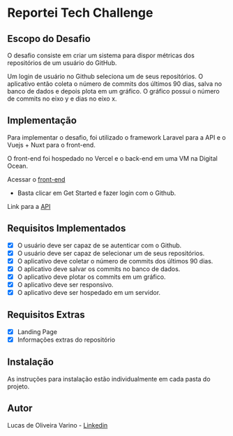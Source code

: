 # Reportei Tech Challenge

## Escopo do Desafio

O desafio consiste em criar um sistema para dispor métricas dos repositórios de um usuário do GitHub.

Um login de usuário no Github seleciona um de seus repositórios. O aplicativo então coleta o número de commits dos últimos 90 dias, salva no banco de dados e depois plota em um gráfico. O gráfico possui o número de commits no eixo y e dias no eixo x.

## Implementação

Para implementar o desafio, foi utilizado o framework Laravel para a API e o Vuejs + Nuxt para o front-end.

O front-end foi hospedado no Vercel e o back-end em uma VM na Digital Ocean.

Acessar o [front-end](https://front.lucasvarino.tech/)
- Basta clicar em Get Started e fazer login com o Github.

Link para a [API](https://api.lucasvarino.tech/)

## Requisitos Implementados

- [x] O usuário deve ser capaz de se autenticar com o Github.
- [x] O usuário deve ser capaz de selecionar um de seus repositórios.
- [x] O aplicativo deve coletar o número de commits dos últimos 90 dias.
- [x] O aplicativo deve salvar os commits no banco de dados.
- [x] O aplicativo deve plotar os commits em um gráfico.
- [x] O aplicativo deve ser responsivo.
- [x] O aplicativo deve ser hospedado em um servidor.

## Requisitos Extras

- [x] Landing Page
- [x] Informações extras do repositório

## Instalação

As instruções para instalação estão individualmente em cada pasta do projeto.

## Autor

Lucas de Oliveira Varino - [Linkedin](https://www.linkedin.com/in/lucasvarino/)